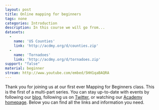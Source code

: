 ```yaml
---
layout: post
title: Online mapping for beginners
tags: none
categories: Introduction
description: In this course we will go from...
datasets:
  -
    name: 'US Counties'
    link: 'http://acdmy.org/d/counties.zip'
  -
    name: 'Tornadoes'
    link: 'http://acdmy.org/d/tornadoes.zip'
support: "false"
material: beginner
stream: http://www.youtube.com/embed/5HH1qaBAQRA
---
```


Thank you for joining us at our first ever Mapping for Beginners class. This is the first of a multi-part series. You can stay up-to-date with events by following our <a href="http://blog.cartodb.com/" target="_blank">blog</a>, following us on <a href="https://twitter.com/cartodb" target="_blank">Twitter</a>, or watching our <a href="/MapAcademy" target="_blank">Academy homepage</a>. Below you can find all the links and information you need. 

          